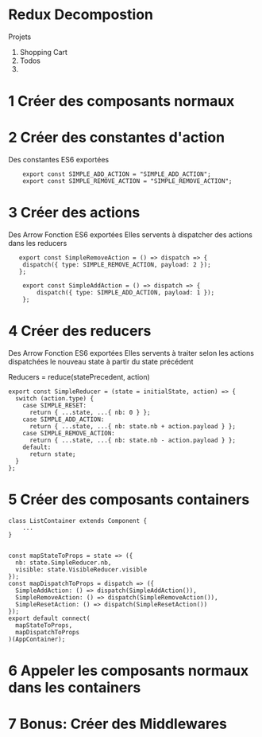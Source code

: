 # Redux Decompostion

Projets

1.  Shopping Cart
2.  Todos
3.

# 1 Créer des composants normaux

# 2 Créer des constantes d'action

Des constantes ES6 exportées

```
    export const SIMPLE_ADD_ACTION = "SIMPLE_ADD_ACTION";
    export const SIMPLE_REMOVE_ACTION = "SIMPLE_REMOVE_ACTION";
```

# 3 Créer des actions

Des Arrow Fonction ES6 exportées
Elles servents à dispatcher des actions dans les reducers

```
   export const SimpleRemoveAction = () => dispatch => {
    dispatch({ type: SIMPLE_REMOVE_ACTION, payload: 2 });
   };

    export const SimpleAddAction = () => dispatch => {
        dispatch({ type: SIMPLE_ADD_ACTION, payload: 1 });
    };
```

# 4 Créer des reducers

Des Arrow Fonction ES6 exportées
Elles servents à traiter selon les actions dispatchées le nouveau state à partir du state précédent

Reducers = reduce(statePrecedent, action)

```
export const SimpleReducer = (state = initialState, action) => {
  switch (action.type) {
    case SIMPLE_RESET:
      return { ...state, ...{ nb: 0 } };
    case SIMPLE_ADD_ACTION:
      return { ...state, ...{ nb: state.nb + action.payload } };
    case SIMPLE_REMOVE_ACTION:
      return { ...state, ...{ nb: state.nb - action.payload } };
    default:
      return state;
  }
};
```

# 5 Créer des composants containers

```
class ListContainer extends Component {
    ...
}


const mapStateToProps = state => ({
  nb: state.SimpleReducer.nb,
  visible: state.VisibleReducer.visible
});
const mapDispatchToProps = dispatch => ({
  SimpleAddAction: () => dispatch(SimpleAddAction()),
  SimpleRemoveAction: () => dispatch(SimpleRemoveAction()),
  SimpleResetAction: () => dispatch(SimpleResetAction())
});
export default connect(
  mapStateToProps,
  mapDispatchToProps
)(AppContainer);
```

# 6 Appeler les composants normaux dans les containers

# 7 Bonus: Créer des Middlewares

```

```
